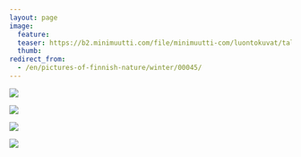 ```yaml
---
layout: page
image:
  feature:
  teaser: https://b2.minimuutti.com/file/minimuutti-com/luontokuvat/talvi/3/DS44290-245px.jpg
  thumb:
redirect_from:
  - /en/pictures-of-finnish-nature/winter/00045/
---
```


[![](https://b2.minimuutti.com/file/minimuutti-com/luontokuvat/talvi/3/DS44267-800px.jpg)](https://dl.dropboxusercontent.com/sh/ea1wtnz7z734o12/AADZCE0tL7rorvSpoI6Qxvbya/luontokuvat/talvi/3/DS44267.jpg)

[![](https://b2.minimuutti.com/file/minimuutti-com/luontokuvat/talvi/3/DS44280-800px.jpg)](https://dl.dropboxusercontent.com/sh/ea1wtnz7z734o12/AAAT1wrTM6CNOfJTeb0kcjS2a/luontokuvat/talvi/3/DS44280.jpg)

[![](https://b2.minimuutti.com/file/minimuutti-com/luontokuvat/talvi/3/DS44290-800px.jpg)](https://dl.dropboxusercontent.com/sh/ea1wtnz7z734o12/AADdu-hJz7AhZYqj3bg8D21ba/luontokuvat/talvi/3/DS44290.jpg)

[![](https://b2.minimuutti.com/file/minimuutti-com/luontokuvat/talvi/3/DS44283-800px.jpg)](https://dl.dropboxusercontent.com/sh/ea1wtnz7z734o12/AABOsvPiWkKFCnlyPBvGECUWa/luontokuvat/talvi/3/DS44283.jpg)
